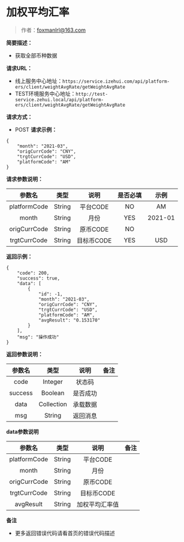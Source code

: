 # 加权平均汇率

> 作者：foxmanlrl@163.com

**简要描述：**

- 获取全部币种数据

**请求URL：**

- 线上服务中心地址：` https://service.izehui.com/api/platform-ers/client/weightAvgRate/getWeightAvgRate `
- TEST环境服务中心地址：` http://test-service.zehui.local/api/platform-ers/client/weightAvgRate/getWeightAvgRate `

**请求方式：**

- POST
**请求示例：**
```
{
    "month": "2021-03",
    "origCurrCode": "CNY",
    "trgtCurrCode": "USD",
    "platformCode": "AM"
}
```

**请求参数说明：**

|参数名|类型|说明|是否必填|示例|
|:-----:|:-----:|:-----:|:-----:|:-----:|
|platformCode|String|平台CODE| NO | AM |
|month|String|月份| YES | 2021-01 |
|origCurrCode|String|原币CODE| NO |  |
|trgtCurrCode|String|目标币CODE| YES |USD|  |

**返回示例：**

```
{
    "code": 200,
    "success": true,
    "data": [
        {
            "id": -1,
            "month": "2021-03",
            "origCurrCode": "CNY",
            "trgtCurrCode": "USD",
            "platformCode": "AM",
            "avgResult": "0.153170"
        }
    ],
    "msg": "操作成功"
}
```

**返回参数说明：**

|参数名|类型|说明|备注|
|:-----:|:-----:|:-----:|:-----:|
|code|Integer|状态码|  |
|success|Boolean|是否成功|  |
|data|Collection|承载数据|  |
|msg|String|返回消息|  ||

**data参数说明**

|参数名|类型|说明|备注|
|:-----:|:-----:|:-----:|:-----:|
|platformCode|String|平台CODE |  |
|month|String|月份 |  |
|origCurrCode|String|原币CODE |  |
|trgtCurrCode|String|目标币CODE||
|avgResult|String|加权平均汇率值|||

 **备注**

- 更多返回错误代码请看首页的错误代码描述